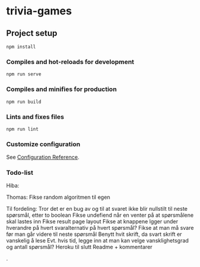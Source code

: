 # trivia-games

## Project setup
```
npm install
```

### Compiles and hot-reloads for development
```
npm run serve
```

### Compiles and minifies for production
```
npm run build
```

### Lints and fixes files
```
npm run lint
```

### Customize configuration
See [Configuration Reference](https://cli.vuejs.org/config/).

### Todo-list
Hiba:


Thomas:
Fikse random algoritmen til egen



Til fordeling:
Tror det er en bug av og til at svaret ikke blir nullstilt til neste spørsmål, etter to boolean
Fikse undefiend når en venter på at spørsmålene skal lastes inn
Fikse result page layout
Fikse at knappene lgger under hverandre på hvert svaralternativ på hvert spørsmål?
Fikse at man må svare før man går videre til neste spørsmål
Benytt hvit skrift, da svart skrift er vanskelig å lese
Evt. hvis tid, legge inn at man kan velge vansklighetsgrad og antall spørsmål?
Heroku til slutt
Readme + kommentarer


.